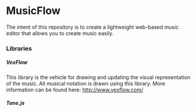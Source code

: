 # MusicFlow

The intent of this repository is to create a lightweight web-based music editor that allows you to create music easily.


### Libraries
##### VexFlow
This library is the vehicle for drawing and updating the visual representation of the music. All musical notation is drawn using this library. More information can be found here: http://www.vexflow.com/
##### Tone.js

